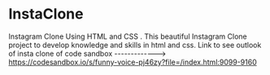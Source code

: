 # InstaClone
Instagram Clone Using HTML and CSS .
This beautiful Instagram Clone project to develop knowledge and skills in html and css.
Link to see outlook of insta clone of code sandbox ------------->  https://codesandbox.io/s/funny-voice-pj46zy?file=/index.html:9099-9160

